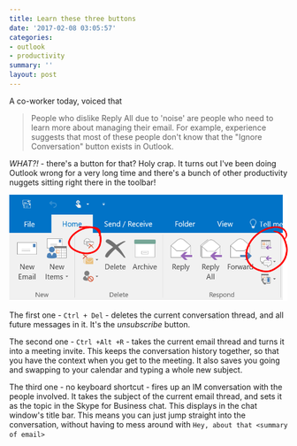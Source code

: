 ```yaml
---
title: Learn these three buttons
date: '2017-02-08 03:05:57'
categories:
- outlook
- productivity
summary: ''
layout: post
---
```


A co-worker today, voiced that

> People who dislike Reply All due to 'noise' are people who need to learn more about managing their email. For example, experience suggests that most of these people don't know that the "Ignore Conversation" button exists in Outlook.

_WHAT?!_ - there's a button for that? Holy crap. It turns out I've been doing Outlook wrong for a very long time and there's a bunch of other productivity nuggets sitting right there in the toolbar!

![Learn these three buttons](/images/outlook-learn-these-three-buttons.png)

The first one - `Ctrl + Del` - deletes the current conversation thread, and all future messages in it. It's the _unsubscribe_ button.

The second one - `Ctrl +Alt +R` - takes the current email thread and turns it into a meeting invite. This keeps the conversation history together, so that you have the context when you get to the meeting. It also saves you going and swapping to your calendar and typing a whole new subject.

The third one - no keyboard shortcut - fires up an IM conversation with the people involved. It takes the subject of the current email thread, and sets it as the topic in the Skype for Business chat. This displays in the chat window's title bar. This means you can just jump straight into the conversation, without having to mess around with `Hey, about that <summary of email>`